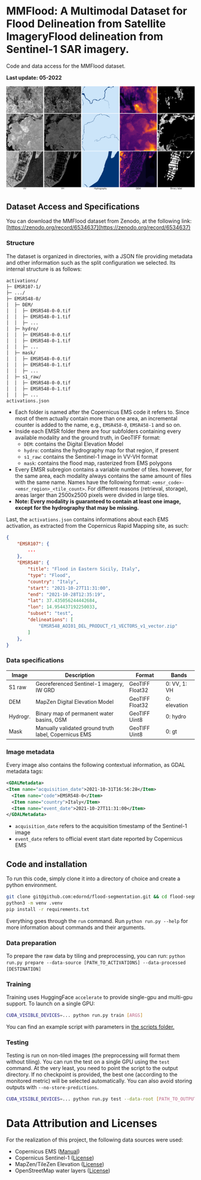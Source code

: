 # MMFlood: A Multimodal Dataset for Flood Delineation from Satellite ImageryFlood delineation from Sentinel-1 SAR imagery.

Code and data access for the MMFlood dataset.

**Last update: 05-2022**

![samples](resources/samples.png)

## Dataset Access and Specifications

You can download the MMFlood dataset from Zenodo, at the following link: [https://zenodo.org/record/6534637](https://zenodo.org/record/6534637)

### Structure
The dataset is organized in directories, with a JSON file providing metadata and other information such as the split configuration we selected.
Its internal structure is as follows:

```
activations/
├─ EMSR107-1/
├─ .../
├─ EMSR548-0/
│  ├─ DEM/
│  │  ├─ EMSR548-0-0.tif
│  │  ├─ EMSR548-0-1.tif
│  │  ├─ ...
│  ├─ hydro/
│  │  ├─ EMSR548-0-0.tif
│  │  ├─ EMSR548-0-1.tif
│  │  ├─ ...
│  ├─ mask/
│  │  ├─ EMSR548-0-0.tif
│  │  ├─ EMSR548-0-1.tif
│  │  ├─ ...
│  ├─ s1_raw/
│  │  ├─ EMSR548-0-0.tif
│  │  ├─ EMSR548-0-1.tif
│  │  ├─ ...
activations.json
```
- Each folder is named after the Copernicus EMS code it refers to. Since most of them actually contain more than one area, an incremental counter is added to the name, e.g., `EMSR458-0`, `EMSR458-1` and so on.
- Inside each EMSR folder there are four subfolders containing every available modality and the ground truth, in GeoTIFF format:
    - `DEM`: contains the Digital Elevation Model
    - `hydro`: contains the hydrography map for that region, if present
    - `s1_raw`: contains the Sentinel-1 image in VV-VH format
    - `mask`: contains the flood map, rasterized from EMS polygons
- Every EMSR subregion contains a variable number of tiles. however, for the same area, each modality always contains the same amount of files with the same name. Names have the following format: `<emsr_code>-<emsr_region>_<tile_count>`.
For different reasons (retrieval, storage), areas larger than 2500x2500 pixels were divided in large tiles.
- **Note: Every modality is guaranteed to contain at least one image, except for the hydrography that may be missing.**

Last, the `activations.json` contains informations about each EMS activation, as extracted from the Copernicus Rapid Mapping site, as such:
```json
{
    "EMSR107": {
        ...
    },
    "EMSR548": {
        "title": "Flood in Eastern Sicily, Italy",
        "type": "Flood",
        "country": "Italy",
        "start": "2021-10-27T11:31:00",
        "end": "2021-10-28T12:35:19",
        "lat": 37.435056244442684,
        "lon": 14.954437192250033,
        "subset": "test",
        "delineations": [
            "EMSR548_AOI01_DEL_PRODUCT_r1_VECTORS_v1_vector.zip"
        ]
    },
}
```

### Data specifications
| Image    | Description                                           | Format            | Bands        |
| -------- | ----------------------------------------------------- | ----------------- | ------------ |
| S1 raw   | Georeferenced Sentinel-1 imagery, IW GRD              | GeoTIFF Float32   | 0: VV, 1: VH |
| DEM      | MapZen Digital Elevation Model                        | GeoTIFF Float32   | 0: elevation |
| Hydrogr. | Binary map of permanent water basins, OSM             | GeoTIFF Uint8     | 0: hydro     |
| Mask     | Manually validated ground truth label, Copernicus EMS | GeoTIFF Uint8     | 0: gt        |


### Image metadata
Every image also contains the following contextual information, as GDAL metadata tags:
```xml
<GDALMetadata>
<Item name="acquisition_date">2021-10-31T16:56:28</Item>
  <Item name="code">EMSR548-0</Item>
  <Item name="country">Italy</Item>
  <Item name="event_date">2021-10-27T11:31:00</Item>
</GDALMetadata>
```
- `acquisition_date` refers to the acquisition timestamp of the Sentinel-1 image
- `event_date` refers to official event start date reported by Copernicus EMS

## Code and installation

To run this code, simply clone it into a directory of choice and create a python environment.
```bash
git clone git@github.com:edornd/flood-segmentation.git && cd flood-segmentation
python3 -m venv .venv
pip install -r requirements.txt
```

Everything goes through the `run` command.
Run `python run.py --help` for more information about commands and their arguments.


### Data preparation
To prepare the raw data by tiling and preprocessing, you can run:
`python run.py prepare --data-source [PATH_TO_ACTIVATIONS] --data-processed [DESTINATION]`


### Training
Training uses HuggingFace `accelerate` to provide single-gpu and multi-gpu support.
To launch on a single GPU:
```bash
CUDA_VISIBLE_DEVICES=... python run.py train [ARGS]
```
You can find an example script with parameters in [the scripts folder.](scripts/train.sh)

### Testing
Testing is run on non-tiled images (the preprocessing will format them without tiling).
You can run the test on a single GPU using the `test` command.
At the very least, you need to point the script to the output directory.
If no checkpoint is provided, the best one (according to the monitored metric) will be selected automatically.
You can also avoid storing outputs with `--no-store-predictions`.
```bash
CUDA_VISIBLE_DEVICES=... python run.py test --data-root [PATH_TO_OUTPUT_DIR] [--checkpoint-path [PATH]]
```

# Data Attribution and Licenses
For the realization of this project, the following data sources were used:
- Copernicus EMS ([Manual](https://emergency.copernicus.eu/mapping/sites/default/files/files/JRCTechnicalReport_2020_Manual%20for%20Rapid%20Mapping%20Products_final.pdf))
- Copernicus Sentinel-1 ([License](https://sentinels.copernicus.eu/documents/247904/690755/Sentinel_Data_Legal_Notice))
- MapZen/TileZen Elevation ([License](https://github.com/tilezen/joerd/blob/master/docs/attribution.md))
- OpenStreetMap water layers ([License](https://www.openstreetmap.org/copyright))
